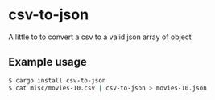 # csv-to-json
A little to to convert a csv to a valid json array of object

## Example usage

```bash
$ cargo install csv-to-json
$ cat misc/movies-10.csv | csv-to-json > movies-10.json
```

